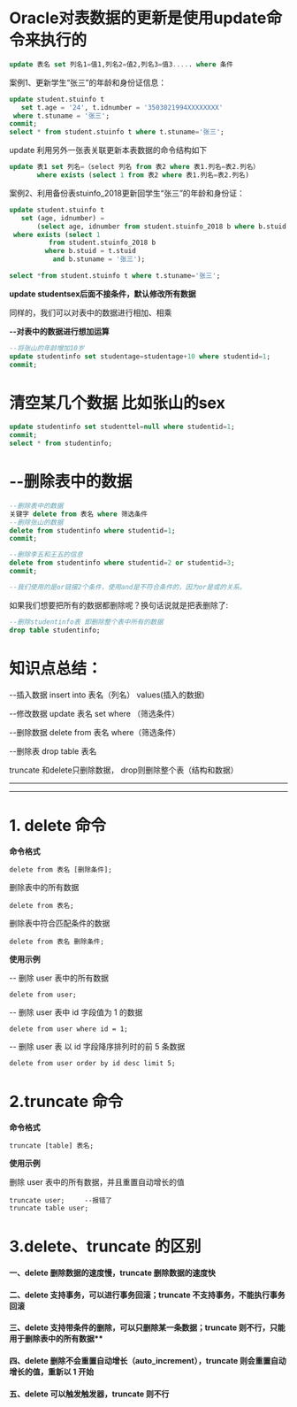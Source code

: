 # Oracle对表数据的更新是使用update命令来执行的

```sql
update 表名 set 列名1=值1,列名2=值2,列名3=值3..... where 条件
```



案例1、更新学生“张三”的年龄和身份证信息：

```sql
update student.stuinfo t
   set t.age = '24', t.idnumber = '3503021994XXXXXXXX'
 where t.stuname = '张三';
commit;
select * from student.stuinfo t where t.stuname='张三';
```



update 利用另外一张表关联更新本表数据的命令结构如下

```sql
update 表1 set 列名=（select 列名 from 表2 where 表1.列名=表2.列名） 
       where exists (select 1 from 表2 where 表1.列名=表2.列名)
```



案例2、利用备份表stuinfo_2018更新回学生“张三”的年龄和身份证：

```sql
update student.stuinfo t
   set (age, idnumber) =
       (select age, idnumber from student.stuinfo_2018 b where b.stuid = t.stuid)
 where exists (select 1
          from student.stuinfo_2018 b
         where b.stuid = t.stuid
           and b.stuname = '张三');
           
select *from student.stuinfo t where t.stuname='张三';
```



**update studentsex后面不接条件，默认修改所有数据**



同样的，我们可以对表中的数据进行相加、相乘

**--对表中的数据进行想加运算**

```sql
--将张山的年龄增加10岁
update studentinfo set studentage=studentage+10 where studentid=1;
commit;
```



# 清空某几个数据 比如张山的sex

```sql
update studentinfo set studenttel=null where studentid=1;
commit;
select * from studentinfo;
```



# --删除表中的数据

```sql
--删除表中的数据  
关键字 delete from 表名 where 筛选条件
--删除张山的数据
delete from studentinfo where studentid=1;
commit;
```



```sql
--删除李五和王五的信息
delete from studentinfo where studentid=2 or studentid=3;
commit;

--我们使用的是or链接2个条件，使用and是不符合条件的，因为or是或的关系。
```



如果我们想要把所有的数据都删除呢？换句话说就是把表删除了:

```sql
--删除studentinfo表 即删除整个表中所有的数据
drop table studentinfo;
```



# 知识点总结：

--插入数据 insert into   表名（列名） values(插入的数据)

--修改数据 update     表名 set  where （筛选条件）

--删除数据 delete from 表名 where（筛选条件）

--删除表  drop table   表名 

truncate 和delete只删除数据， drop则删除整个表（结构和数据）



------

--------

# 1. delete 命令

 **命令格式**

```
delete from 表名 [删除条件]; 
```

删除表中的所有数据 

```
delete from 表名;
```

删除表中符合匹配条件的数据 

```
delete from 表名 删除条件; 
```

**使用示例** 

-- 删除 user 表中的所有数据 

```
delete from user; 
```

-- 删除 user 表中 id 字段值为 1 的数据 

```
delete from user where id = 1; 
```

-- 删除 user 表 以 id 字段降序排列时的前 5 条数据 

```
delete from user order by id desc limit 5; 
```

# 2.truncate 命令 

**命令格式**

```
truncate [table] 表名;
```

**使用示例** 

删除 user 表中的所有数据，并且重置自动增长的值

```
truncate user;     --报错了
truncate table user; 
```

# 3.delete、truncate 的区别

#### 一、delete 删除数据的速度慢，truncate 删除数据的速度快

#### 二、delete 支持事务，可以进行事务回滚；truncate 不支持事务，不能执行事务回滚

#### 三、delete 支持带条件的删除，可以只删除某一条数据；truncate 则不行，只能用于删除表中的所有数据** 

#### 四、delete 删除不会重置自动增长（auto_increment），truncate 则会重置自动增长的值，重新以 1 开始

#### 五、delete 可以触发触发器，truncate 则不行